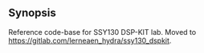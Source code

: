 ## Synopsis

Reference code-base for SSY130 DSP-KIT lab. Moved to https://gitlab.com/lerneaen_hydra/ssy130_dspkit.
